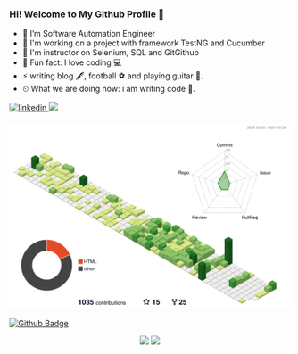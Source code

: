 ### Hi! Welcome to My Github Profile 👋


- 🔭 I’m Software Automation Engineer                                                                           
- 🌱 I'm working on a project with framework TestNG and Cucumber
- 🌱 I'm instructor on Selenium, SQL and GitGithub
- 💪 Fun fact: I love coding 💻
- ⚡ writing blog 🖋️, football ⚽ and playing guitar 🎸. 
- ⏲ What we are doing now: i am writing code 🚀.
<a href="https://www.linkedin.com/in/erolevren/" target="_blank">
<img src=https://img.shields.io/badge/LinkedIn-0077B5?style=for-the-badge&logo=linkedin&logoColor=white alt=linkedin style="margin-bottom: 5px;" />
</a> 
<a target="_blank"href="https://medium.com/@erlevren"><img src="https://img.shields.io/badge/Medium-12100E?style=for-the-badge&logo=medium&logoColor=white" /></a>&nbsp;&nbsp;&nbsp;	


![](./profile-3d-contrib/profile-green-animate.svg)


[![Github Badge](https://img.shields.io/badge/-Github-000?style=quare&labelColor=000&logo=Github&logoColor=white&link=link)](link)

<p align="center">
      <img height="180em" src="https://github-readme-stats.vercel.app/api?username=erlevren&theme=TEMA-İSMİ&show_icons=true&count_private=true)"/>
      <img height="180em" src="https://github-readme-stats-eight-theta.vercel.app/api/top-langs/?username=erlevren&layout=compact&langs_count=8&theme=TEMA-İSMİ"/>
</p>











